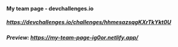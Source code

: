 #### My team page - devchallenges.io

##### https://devchallenges.io/challenges/hhmesazsqgKXrTkYkt0U

##### Preview: https://my-team-page-ig0or.netlify.app/
